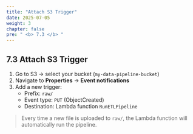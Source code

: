 ```yaml
---
title: "Attach S3 Trigger"
date: 2025-07-05
weight: 3
chapter: false
pre: " <b> 7.3 </b> "
---
```


## 7.3 Attach S3 Trigger

1. Go to S3 → select your bucket (`my-data-pipeline-bucket`)
2. Navigate to **Properties** → **Event notifications**
3. Add a new trigger:
   - Prefix: `raw/`
   - Event type: `PUT` (ObjectCreated)
   - Destination: Lambda function `RunETLPipeline`

> Every time a new file is uploaded to `raw/`, the Lambda function will automatically run the pipeline.
